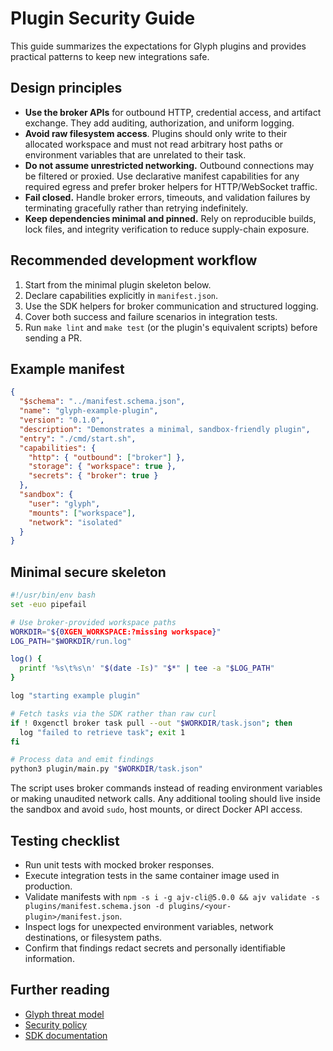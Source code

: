 # Plugin Security Guide

This guide summarizes the expectations for Glyph plugins and provides practical
patterns to keep new integrations safe.

## Design principles

* **Use the broker APIs** for outbound HTTP, credential access, and artifact
  exchange. They add auditing, authorization, and uniform logging.
* **Avoid raw filesystem access**. Plugins should only write to their allocated
  workspace and must not read arbitrary host paths or environment variables that
  are unrelated to their task.
* **Do not assume unrestricted networking.** Outbound connections may be
  filtered or proxied. Use declarative manifest capabilities for any required
  egress and prefer broker helpers for HTTP/WebSocket traffic.
* **Fail closed.** Handle broker errors, timeouts, and validation failures by
  terminating gracefully rather than retrying indefinitely.
* **Keep dependencies minimal and pinned.** Rely on reproducible builds, lock
  files, and integrity verification to reduce supply-chain exposure.

## Recommended development workflow

1. Start from the minimal plugin skeleton below.
2. Declare capabilities explicitly in `manifest.json`.
3. Use the SDK helpers for broker communication and structured logging.
4. Cover both success and failure scenarios in integration tests.
5. Run `make lint` and `make test` (or the plugin's equivalent scripts) before
   sending a PR.

## Example manifest

```json
{
  "$schema": "../manifest.schema.json",
  "name": "glyph-example-plugin",
  "version": "0.1.0",
  "description": "Demonstrates a minimal, sandbox-friendly plugin",
  "entry": "./cmd/start.sh",
  "capabilities": {
    "http": { "outbound": ["broker"] },
    "storage": { "workspace": true },
    "secrets": { "broker": true }
  },
  "sandbox": {
    "user": "glyph",
    "mounts": ["workspace"],
    "network": "isolated"
  }
}
```

## Minimal secure skeleton

```bash
#!/usr/bin/env bash
set -euo pipefail

# Use broker-provided workspace paths
WORKDIR="${0XGEN_WORKSPACE:?missing workspace}"
LOG_PATH="$WORKDIR/run.log"

log() {
  printf '%s\t%s\n' "$(date -Is)" "$*" | tee -a "$LOG_PATH"
}

log "starting example plugin"

# Fetch tasks via the SDK rather than raw curl
if ! 0xgenctl broker task pull --out "$WORKDIR/task.json"; then
  log "failed to retrieve task"; exit 1
fi

# Process data and emit findings
python3 plugin/main.py "$WORKDIR/task.json"
```

The script uses broker commands instead of reading environment variables or
making unaudited network calls. Any additional tooling should live inside the
sandbox and avoid `sudo`, host mounts, or direct Docker API access.

## Testing checklist

* Run unit tests with mocked broker responses.
* Execute integration tests in the same container image used in production.
* Validate manifests with `npm -s i -g ajv-cli@5.0.0 && ajv validate -s plugins/manifest.schema.json -d plugins/<your-plugin>/manifest.json`.
* Inspect logs for unexpected environment variables, network destinations, or
  filesystem paths.
* Confirm that findings redact secrets and personally identifiable information.

## Further reading

* [Glyph threat model](THREAT_MODEL.md)
* [Security policy](SECURITY.md)
* [SDK documentation](docs/sdk/README.md)
